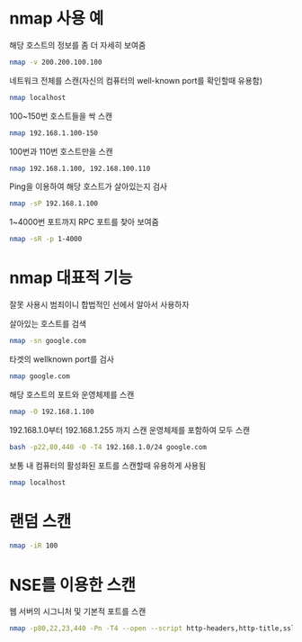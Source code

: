 # nmap 사용 예

해당 호스트의 정보를 좀 더 자세히 보여줌
```bash
nmap -v 200.200.100.100
```
네트워크 전체를 스캔(자신의 컴퓨터의 well-known port를 확인할때 유용함)
```bash
nmap localhost
```
100~150번 호스트들을 싹 스캔
```bash
nmap 192.168.1.100-150
```
100번과 110번 호스트만을 스캔
```bash
nmap 192.168.1.100, 192.168.100.110
```
Ping을 이용하여 해당 호스트가 살아있는지 검사
```bash
nmap -sP 192.168.1.100
```
1~4000번 포트까지 RPC 포트를 찾아 보여줌
```bash
nmap -sR -p 1-4000
```


# nmap 대표적 기능

잘못 사용시 범죄이니 합법적인 선에서 알아서 사용하자 

살아있는 호스트를 검색
``` bash
nmap -sn google.com
```
타겟의 wellknown port를 검사
``` bash
nmap google.com
```

해당 호스트의 포트와 운영체제를 스캔
```bash
nmap -O 192.168.1.100
```
192.168.1.0부터 192.168.1.255 까지 스캔 운영체제를 포함하여 모두 스캔
``` bash
bash -p22,80,440 -O -T4 192.168.1.0/24 google.com
```

보통 내 컴퓨터의 활성화된 포트를 스캔할때 유용하게 사용됨
``` bash
nmap localhost
```

# 랜덤 스캔

``` bash
nmap -iR 100
```


# NSE를 이용한 스캔

웹 서버의 시그니처 및 기본적 포트를 스캔

``` bash
nmap -p80,22,23,440 -Pn -T4 --open --script http-headers,http-title,ssl-cert
```
